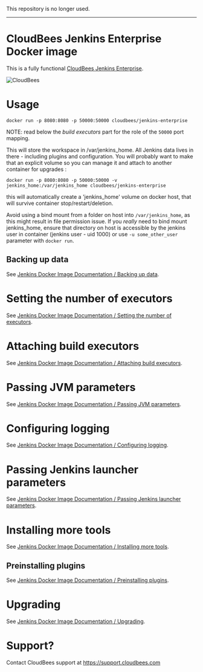 This repository is no longer used.

---

# CloudBees Jenkins Enterprise Docker image

This is a fully functional [CloudBees Jenkins Enterprise](https://www.cloudbees.com/products/cloudbees-jenkins-platform).


![CloudBees](https://www.cloudbees.com/sites/all/themes/custom/cb_2016rev2/images/cloudbees-logo.png)


# Usage

```
docker run -p 8080:8080 -p 50000:50000 cloudbees/jenkins-enterprise
```

NOTE: read below the _build executors_ part for the role of the `50000` port mapping.

This will store the workspace in /var/jenkins_home. All Jenkins data lives in there - including plugins and configuration.
You will probably want to make that an explicit volume so you can manage it and attach to another container for upgrades :

```
docker run -p 8080:8080 -p 50000:50000 -v jenkins_home:/var/jenkins_home cloudbees/jenkins-enterprise
```

this will automatically create a 'jenkins_home' volume on docker host, that will survive container stop/restart/deletion. 

Avoid using a bind mount from a folder on host into `/var/jenkins_home`, as this might result in file permission issue. If you _really_ need to bind mount jenkins_home, ensure that directory on host is accessible by the jenkins user in container (jenkins user - uid 1000) or use `-u some_other_user` parameter with `docker run`.

## Backing up data

See [Jenkins Docker Image Documentation / Backing up data](https://hub.docker.com/_/jenkins/).

# Setting the number of executors

See [Jenkins Docker Image Documentation / Setting the number of executors](https://hub.docker.com/_/jenkins/).


# Attaching build executors

See [Jenkins Docker Image Documentation / Attaching build executors](https://hub.docker.com/_/jenkins/).

# Passing JVM parameters

See [Jenkins Docker Image Documentation / Passing JVM parameters](https://hub.docker.com/_/jenkins/).

# Configuring logging

See [Jenkins Docker Image Documentation / Configuring logging](https://hub.docker.com/_/jenkins/).

# Passing Jenkins launcher parameters

See [Jenkins Docker Image Documentation / Passing Jenkins launcher parameters](https://hub.docker.com/_/jenkins/).

# Installing more tools

See [Jenkins Docker Image Documentation / Installing more tools](https://hub.docker.com/_/jenkins/).

## Preinstalling plugins

See [Jenkins Docker Image Documentation / Preinstalling plugins](https://hub.docker.com/_/jenkins/).

# Upgrading

See [Jenkins Docker Image Documentation / Upgrading](https://hub.docker.com/_/jenkins/).


# Support?

Contact CloudBees support at https://support.cloudbees.com
